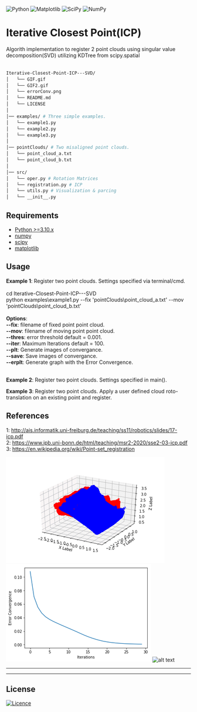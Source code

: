 ![Python](https://img.shields.io/badge/python-3670A0?style=for-the-badge&logo=python&logoColor=ffdd54)
![Matplotlib](https://img.shields.io/badge/Matplotlib-%23ffffff.svg?style=for-the-badge&logo=Matplotlib&logoColor=black)
![SciPy](https://img.shields.io/badge/SciPy-%230C55A5.svg?style=for-the-badge&logo=scipy&logoColor=%white)
![NumPy](https://img.shields.io/badge/numpy-%23013243.svg?style=for-the-badge&logo=numpy&logoColor=white)
# Iterative Closest Point(ICP)

Algorith implementation to register 2 point clouds using singular value decomposition(SVD) utilizing KDTree from scipy.spatial
```bash

Iterative-Closest-Point-ICP---SVD/
│   └── GIF.gif
│   └── GIF2.gif
│   └── errorConv.png
│   └── README.md
│   └── LICENSE
│
│── examples/ # Three simple examples.
│   └── example1.py
│   └── example2.py
│   └── example3.py
│
│── pointClouds/ # Two misaligned point clouds.
│   └── point_cloud_a.txt
│   └── point_cloud_b.txt
│
│── src/ 
│   └── oper.py # Rotation Matrices
│   └── registration.py # ICP
│   └── utils.py # Visualization & parcing
│   └── __init__.py
```
## Requirements
- [Python >=3.10.x](https://www.python.org/)
- [numpy](https://numpy.org/)
- [scipy](https://scipy.org/)
- [matplotlib](https://matplotlib.org/)

## Usage
**Example 1**: Register two point clouds. Settings specified via terminal/cmd.<br><br>
cd Iterative-Closest-Point-ICP---SVD<br>
python examples\example1.py --fix 'pointClouds\point_cloud_a.txt' --mov 'pointClouds\point_cloud_b.txt'<br><br>
**Options**:<br>
**--fix**: filename of fixed point point cloud.<br>
**--mov**: filename of moving point point cloud.<br>
**--thres**: error threshold default = 0.001.<br>
**--iter**: Maximum Iterations default = 100.<br>
**--plt**: Generate images of convergance.<br>
**--save**: Save images of convergance.	<br>
**--erplt**: Generate graph with the Error Convergence.<br><br>

**Example 2**: Register two point clouds. Settings specified in main().<br>

**Example 3**: Register two point clouds. Apply a user defined cloud roto-translation on an existing point and register.<br>

## References
1: http://ais.informatik.uni-freiburg.de/teaching/ss11/robotics/slides/17-icp.pdf<br>
2: https://www.ipb.uni-bonn.de/html/teaching/msr2-2020/sse2-03-icp.pdf<br>
3: https://en.wikipedia.org/wiki/Point-set_registration<br>

![alt text](https://github.com/KoulisL/Iterative-Closest-Point-ICP---SVD/blob/master/GIF.gif)
![Image](https://github.com/KoulisL/Iterative-Closest-Point-ICP---SVD/blob/master/errorConv.png)
![alt text](https://github.com/KoulisL/Iterative-Closest-Point-ICP---SVD/blob/master/GIF2.gif)
<hr>
<hr>

## License
[![Licence](https://img.shields.io/github/license/Ileriayo/markdown-badges?style=for-the-badge)](./LICENSE)

